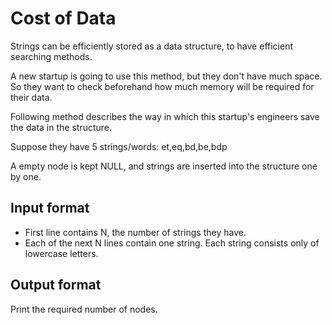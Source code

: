 # Cost of Data

Strings can be efficiently stored as a data structure, to have efficient searching methods.

A new startup is going to use this method, but they don't have much space. So they want to check beforehand how much memory will be required for their data.

Following method describes the way in which this startup's engineers save the data in the structure.

Suppose they have 5 strings/words: et,eq,bd,be,bdp

A empty node is kept NULL, and strings are inserted into the structure one by one.

## Input format

- First line contains N, the number of strings they have.
- Each of the next N lines contain one string. Each string consists only of lowercase letters.

## Output format

Print the required number of nodes.
